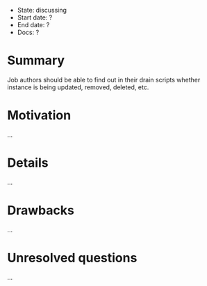 - State: discussing
- Start date: ?
- End date: ?
- Docs: ?

# Summary

Job authors should be able to find out in their drain scripts whether instance is being updated, removed, deleted, etc.

# Motivation

...

# Details

...

# Drawbacks

...

# Unresolved questions

...
